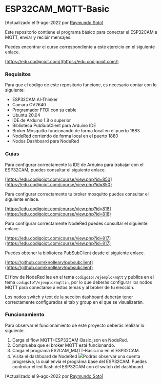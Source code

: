 # ESP32CAM_MQTT-Basic


[Actualizado el 9-ago-2022 por [Raymundo Soto](https://github.com/raymundosoto)]

Este repositorio contiene el programa básico para conectar el ESP32CAM a MQTT, enviar y recibir mensajes.

Puedes encontrar el curso correspondiente a este ejercicio en el siguiente enlace.

[https://edu.codigoiot.com/](https://edu.codigoiot.com/)

### Requisitos

Para que el código de este repositorio funcione, es necesario contar con lo siguiente:

-   ESP32CAM AI-Thinker
-   Camara OV2640
-   Programador FTDI con su cable
-   Ubuntu 20.04
-   IDE de Arduino 1.8 o superior
-   Biblioteca PubSubClient para Arduino IDE
-   Broker Mosquitto funcionando de forma local en el puerto 1883
-   NodeRed corriendo de forma local en el puerto 1880
-   Nodos Dashboard para NodeRed

### Guías

Para configurar correctamente la IDE de Arduino para trabajar con el ESP32CAM, puedes consultar el siguiente enlace.

[https://edu.codigoiot.com/course/view.php?id=850](https://edu.codigoiot.com/course/view.php?id=850)

Para configurar correctamente tu broker mosquitto puedes consultar el siguiente enlace.

[https://edu.codigoiot.com/course/view.php?id=818](https://edu.codigoiot.com/course/view.php?id=818)

Para configurar correctamente NodeRed puedes consultar el siguiente enlace.

[https://edu.codigoiot.com/course/view.php?id=817](https://edu.codigoiot.com/course/view.php?id=817)

Puedes obtener la biblioteca PubSubClient desde el siguiente enlace.

[https://github.com/knolleary/pubsubclient](https://github.com/knolleary/pubsubclient)

El flow de NodeRed lee en el tema `codigoIoT/ejemplo/mqtt` y publica en el tema `codigoIoT/ejemplo/mqttin`, por lo que deberás configurar los nodos MQTT para conectarse a estos temas y al broker de tu elección.

Los nodos switch y text de la sección dashboard deberán tener correctamente configurados el tab y group en el que se visualizarán.

### Funcionamiento

Para observar el funcionamiento de este proyecto deberás realizar lo siguiente.

1.  Carga el flow MQTT+ESP32CAM-Basic.json en NodeRed.
2.  Comprueba que el broker MQTT esté funcionando.
3.  Carga el programa ES2CAM_MQTT-Basic.ino en el ESP32CAM.
4.  Visita el dashboard de NodeRed
![](https://github.com/codigo-iot/ESP32CAM_MQTT-Basic/raw/main/esp32camMQTTbasic.jpg)Podrás observar una cuenta progresiva, la cual envía el prográma base del ESP32CAM. Puedes controlar el led flash del ESP32CAM con el switch del dashboard.

[Actualizado el 9-ago-2022 por [Raymundo Soto](https://github.com/raymundosoto)]